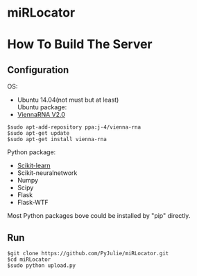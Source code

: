 # miRLocator
# How To Build The Server
## Configuration

OS:  
* Ubuntu 14.04(not must but at least)  
Ubuntu package:  
* [ViennaRNA V2.0](http://www.tbi.univie.ac.at/software/)  
```
$sudo apt-add-repository ppa:j-4/vienna-rna
$sudo apt-get update
$sudo apt-get install vienna-rna
```
Python package:  
* [Scikit-learn](http://scikit-learn.org/stable/)  
* Scikit-neuralnetwork  
* Numpy  
* Scipy  
* Flask  
* Flask-WTF  

Most Python packages bove could be installed by "pip" directly.  

## Run
```
$git clone https://github.com/PyJulie/miRLocator.git
$cd miRLocator
$sudo python upload.py
```
